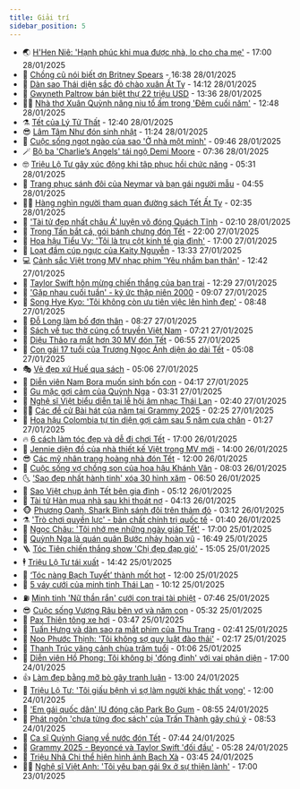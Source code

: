 ```yaml
---
title: Giải trí
sidebar_position: 5
---
```


<!-- vnexpress-giai-tri:START -->
- 🌏 [H&#39;Hen Niê: &#39;Hạnh phúc khi mua được nhà, lo cho cha mẹ&#39;](https://vnexpress.net/h-hen-nie-hanh-phuc-khi-mua-duoc-nha-lo-cho-cha-me-4842548.html) - 17:00 28/01/2025
- 💫 [Chồng cũ nói biết ơn Britney Spears](https://vnexpress.net/chong-cu-noi-biet-on-britney-spears-4844019.html) - 16:38 28/01/2025
- 🌮 [Dàn sao Thái diện sắc đỏ chào xuân Ất Tỵ](https://vnexpress.net/dan-sao-thai-dien-sac-do-chao-xuan-at-ty-4844039.html) - 14:12 28/01/2025
- 🧠 [Gwyneth Paltrow bán biệt thự 22 triệu USD](https://vnexpress.net/gwyneth-paltrow-ban-biet-thu-22-trieu-usd-4844059.html) - 13:36 28/01/2025
- 👨‍🏫 [Nhà thơ Xuân Quỳnh nâng niu tổ ấm trong &#39;Đêm cuối năm&#39;](https://vnexpress.net/nha-tho-xuan-quynh-nang-niu-to-am-trong-dem-cuoi-nam-4843998.html) - 12:48 28/01/2025
- ⚗️ [Tết của Lý Tử Thất](https://vnexpress.net/tet-cua-ly-tu-that-4843919.html) - 12:40 28/01/2025
- 😎 [Lâm Tâm Như đón sinh nhật](https://vnexpress.net/lam-tam-nhu-don-sinh-nhat-4844049.html) - 11:24 28/01/2025
- 🫣 [Cuộc sống ngọt ngào của sao &#39;Ở nhà một mình&#39;](https://vnexpress.net/cuoc-song-ngot-ngao-cua-sao-o-nha-mot-minh-4844023.html) - 09:46 28/01/2025
- 🪄 [Bộ ba &#39;Charlie’s Angels&#39; tái ngộ Demi Moore](https://vnexpress.net/bo-ba-charlie-s-angels-tai-ngo-demi-moore-4843974.html) - 07:36 28/01/2025
- 🤓 [Triệu Lộ Tư gây xúc động khi tập phục hồi chức năng](https://vnexpress.net/trieu-lo-tu-gay-xuc-dong-khi-tap-phuc-hoi-chuc-nang-4843990.html) - 05:31 28/01/2025
- 🫶 [Trang phục sánh đôi của Neymar và bạn gái người mẫu](https://vnexpress.net/trang-phuc-sanh-doi-cua-neymar-va-ban-gai-nguoi-mau-4843861.html) - 04:55 28/01/2025
- 🧑‍🏫 [Hàng nghìn người tham quan đường sách Tết Ất Tỵ](https://vnexpress.net/hang-nghin-nguoi-tham-quan-duong-sach-tet-at-ty-4843892.html) - 02:35 28/01/2025
- 🦄 [&#39;Tài tử đẹp nhất châu Á&#39; luyện võ đóng Quách Tĩnh](https://vnexpress.net/tai-tu-dep-nhat-chau-a-luyen-vo-dong-quach-tinh-4843911.html) - 02:10 28/01/2025
- 💫 [Trọng Tấn bắt cá, gói bánh chưng đón Tết](https://vnexpress.net/trong-tan-bat-ca-goi-banh-chung-don-tet-4843870.html) - 22:00 27/01/2025
- 🎊 [Hoa hậu Tiểu Vy: &#39;Tôi là trụ cột kinh tế gia đình&#39;](https://vnexpress.net/hoa-hau-tieu-vy-toi-la-tru-cot-kinh-te-gia-dinh-4839346.html) - 17:00 27/01/2025
- 👹 [Loạt đầm cúp ngực của Kaity Nguyễn](https://vnexpress.net/loat-dam-cup-nguc-cua-kaity-nguyen-4843722.html) - 13:33 27/01/2025
- 💻 [Cảnh sắc Việt trong MV nhạc phim &#39;Yêu nhầm bạn thân&#39;](https://vnexpress.net/canh-sac-viet-trong-mv-nhac-phim-yeu-nham-ban-than-4843803.html) - 12:42 27/01/2025
- 🤡 [Taylor Swift hôn mừng chiến thắng của bạn trai](https://vnexpress.net/taylor-swift-hon-mung-chien-thang-cua-ban-trai-4843817.html) - 12:29 27/01/2025
- 🥰 [&#39;Gặp nhau cuối tuần&#39; - ký ức thập niên 2000](https://vnexpress.net/gap-nhau-cuoi-tuan-ky-uc-thap-nien-2000-4842482.html) - 09:07 27/01/2025
- 🚀 [Song Hye Kyo: &#39;Tôi không còn ưu tiên việc lên hình đẹp&#39;](https://vnexpress.net/song-hye-kyo-toi-khong-con-uu-tien-viec-len-hinh-dep-4843789.html) - 08:48 27/01/2025
- 📝 [Đỗ Long làm bố đơn thân](https://vnexpress.net/do-long-lam-bo-don-than-4843790.html) - 08:27 27/01/2025
- 🐲 [Sách về tục thờ cúng cổ truyền Việt Nam](https://vnexpress.net/sach-ve-tuc-tho-cung-co-truyen-viet-nam-4843625.html) - 07:21 27/01/2025
- 🎃 [Diệu Thảo ra mắt hơn 30 MV đón Tết](https://vnexpress.net/dieu-thao-ra-mat-hon-30-mv-don-tet-4843681.html) - 06:55 27/01/2025
- 🤠 [Con gái 17 tuổi của Trương Ngọc Ánh diện áo dài Tết](https://vnexpress.net/con-gai-17-tuoi-cua-truong-ngoc-anh-dien-ao-dai-tet-4843443.html) - 05:08 27/01/2025
- 🎭 [Vẻ đẹp xứ Huế qua sách](https://vnexpress.net/ve-dep-xu-hue-qua-sach-4843504.html) - 05:06 27/01/2025
- 🧰 [Diễn viên Nam Bora muốn sinh bốn con](https://vnexpress.net/dien-vien-nam-bora-muon-sinh-bon-con-4843335.html) - 04:17 27/01/2025
- 🦍 [Gu mặc gợi cảm của Quỳnh Nga](https://vnexpress.net/gu-mac-goi-cam-cua-quynh-nga-4843629.html) - 03:31 27/01/2025
- 🌝 [Nghệ sĩ Việt biểu diễn tại lễ hội âm nhạc Thái Lan](https://vnexpress.net/nghe-si-viet-bieu-dien-tai-le-hoi-am-nhac-thai-lan-4842035.html) - 02:40 27/01/2025
- 🧑‍💻 [Các đề cử Bài hát của năm tại Grammy 2025](https://vnexpress.net/cac-de-cu-bai-hat-cua-nam-tai-grammy-2025-4842740.html) - 02:25 27/01/2025
- 🥸 [Hoa hậu Colombia tự tin diện gợi cảm sau 5 năm cưa chân](https://vnexpress.net/hoa-hau-colombia-tu-tin-dien-goi-cam-sau-5-nam-cua-chan-4843574.html) - 01:27 27/01/2025
- 🔥 [6 cách làm tóc đẹp và dễ đi chơi Tết](https://vnexpress.net/6-cach-lam-toc-dep-va-de-di-choi-tet-4842948.html) - 17:00 26/01/2025
- 🐎 [Jennie diện đồ của nhà thiết kế Việt trong MV mới](https://vnexpress.net/jennie-dien-do-cua-nha-thiet-ke-viet-trong-mv-moi-4843599.html) - 14:00 26/01/2025
- 😎 [Các mỹ nhân trang hoàng nhà đón Tết](https://vnexpress.net/cac-my-nhan-trang-hoang-nha-don-tet-4843584.html) - 12:00 26/01/2025
- 🦄 [Cuộc sống vợ chồng son của hoa hậu Khánh Vân](https://vnexpress.net/cuoc-song-vo-chong-son-cua-hoa-hau-khanh-van-4843523.html) - 08:03 26/01/2025
- 🌜 [&#39;Sao đẹp nhất hành tinh&#39; xóa 30 hình xăm](https://vnexpress.net/sao-dep-nhat-hanh-tinh-xoa-30-hinh-xam-4843313.html) - 06:50 26/01/2025
- 🚦 [Sao Việt chụp ảnh Tết bên gia đình](https://vnexpress.net/sao-viet-chup-anh-tet-ben-gia-dinh-4842151.html) - 05:12 26/01/2025
- 🧐 [Tài tử Hàn mua nhà sau khi thoát nợ](https://vnexpress.net/tai-tu-han-mua-nha-sau-khi-thoat-no-4843302.html) - 04:13 26/01/2025
- 🐵 [Phương Oanh, Shark Bình sánh đôi trên thảm đỏ](https://vnexpress.net/phuong-oanh-shark-binh-sanh-doi-tren-tham-do-4843457.html) - 03:12 26/01/2025
- ⚗️ [&#39;Trò chơi quyền lực&#39; - bản chất chính trị quốc tế](https://vnexpress.net/tro-choi-quyen-luc-ban-chat-chinh-tri-quoc-te-4841407.html) - 01:40 26/01/2025
- 👺 [Ngọc Châu: &#39;Tôi nhớ mẹ những ngày giáp Tết&#39;](https://vnexpress.net/ngoc-chau-toi-nho-me-nhung-ngay-giap-tet-4842547.html) - 17:00 25/01/2025
- 🌊 [Quỳnh Nga là quán quân Bước nhảy hoàn vũ](https://vnexpress.net/quynh-nga-la-quan-quan-buoc-nhay-hoan-vu-4843322.html) - 16:49 25/01/2025
- 🪜 [Tóc Tiên chiến thắng show &#39;Chị đẹp đạp gió&#39;](https://vnexpress.net/toc-tien-chien-thang-show-chi-dep-dap-gio-4843297.html) - 15:05 25/01/2025
- 🕴 [Triệu Lộ Tư tái xuất](https://vnexpress.net/trieu-lo-tu-tai-xuat-4843308.html) - 14:42 25/01/2025
- 💃 [‘Tóc nàng Bạch Tuyết’ thành mốt hot](https://vnexpress.net/toc-nang-bach-tuyet-thanh-mot-hot-4842832.html) - 12:00 25/01/2025
- 🦄 [5 váy cưới của minh tinh Thái Lan](https://vnexpress.net/5-vay-cuoi-cua-minh-tinh-thai-lan-4843276.html) - 10:12 25/01/2025
- ⛽️ [Minh tinh &#39;Nữ thần rắn&#39; cưới con trai tài phiệt](https://vnexpress.net/minh-tinh-nu-than-ran-cuoi-con-trai-tai-phiet-4843240.html) - 07:46 25/01/2025
- 😎 [Cuộc sống Vượng Râu bên vợ và năm con](https://vnexpress.net/cuoc-song-vuong-rau-ben-vo-va-nam-con-4837277.html) - 05:32 25/01/2025
- 🌊 [Pax Thiên tông xe hơi](https://vnexpress.net/pax-thien-tong-xe-hoi-4843164.html) - 03:47 25/01/2025
- 🐲 [Tuấn Hưng và dàn sao ra mắt phim của Thu Trang](https://vnexpress.net/tuan-hung-va-dan-sao-ra-mat-phim-cua-thu-trang-4843154.html) - 02:41 25/01/2025
- 💂 [Noo Phước Thịnh: &#39;Tôi không sợ quy luật đào thải&#39;](https://vnexpress.net/noo-phuoc-thinh-toi-khong-so-quy-luat-dao-thai-4841997.html) - 02:17 25/01/2025
- 🙉 [Thanh Trúc vãng cảnh chùa trăm tuổi](https://vnexpress.net/thanh-truc-vang-canh-chua-tram-tuoi-4842854.html) - 01:06 25/01/2025
- 💪 [Diễn viên Hồ Phong: Tôi không bị &#39;đóng đinh&#39; với vai phản diện](https://vnexpress.net/dien-vien-ho-phong-toi-khong-bi-dong-dinh-voi-vai-phan-dien-4842853.html) - 17:00 24/01/2025
- 👍 [Làm đẹp bằng mỡ bò gây tranh luận](https://vnexpress.net/lam-dep-bang-mo-bo-gay-tranh-luan-4842404.html) - 13:00 24/01/2025
- 💪 [Triệu Lộ Tư: &#39;Tôi giấu bệnh vì sợ làm người khác thất vọng&#39;](https://vnexpress.net/trieu-lo-tu-toi-giau-benh-vi-so-lam-nguoi-khac-that-vong-4842909.html) - 12:00 24/01/2025
- 💄 [&#39;Em gái quốc dân&#39; IU đóng cặp Park Bo Gum](https://vnexpress.net/em-gai-quoc-dan-iu-dong-cap-park-bo-gum-4842794.html) - 08:55 24/01/2025
- 🦩 [Phát ngôn &#39;chưa từng đọc sách&#39; của Trấn Thành gây chú ý](https://vnexpress.net/phat-ngon-chua-tung-doc-sach-cua-tran-thanh-gay-chu-y-4842354.html) - 08:53 24/01/2025
- 🥸 [Ca sĩ Quỳnh Giang về nước đón Tết](https://vnexpress.net/ca-si-quynh-giang-ve-nuoc-don-tet-4841014.html) - 07:44 24/01/2025
- 🧰 [Grammy 2025 - Beyoncé và Taylor Swift &#39;đối đầu&#39;](https://vnexpress.net/grammy-2025-beyonce-va-taylor-swift-doi-dau-4842311.html) - 05:28 24/01/2025
- 💼 [Triệu Nhã Chi thể hiện hình ảnh Bạch Xà](https://vnexpress.net/trieu-nha-chi-the-hien-hinh-anh-bach-xa-4842764.html) - 03:45 24/01/2025
- 🧑‍💻 [Nghệ sĩ Việt Anh: &#39;Tôi yêu bạn gái 9x ở sự thiện lành&#39;](https://vnexpress.net/nghe-si-viet-anh-toi-yeu-ban-gai-9x-o-su-thien-lanh-4840169.html) - 17:00 23/01/2025<!-- vnexpress-giai-tri:END -->
